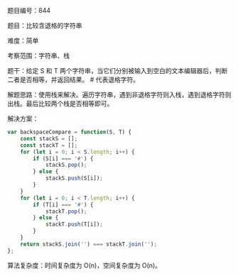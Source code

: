 题目编号：844

题目：比较含退格的字符串

难度：简单

考察范围：字符串、栈

题干：给定 S 和 T 两个字符串，当它们分别被输入到空白的文本编辑器后，判断二者是否相等，并返回结果。 # 代表退格字符。

解题思路：使用栈来解决。遍历字符串，遇到非退格字符则入栈，遇到退格字符则出栈。最后比较两个栈是否相等即可。

解决方案：

```javascript
var backspaceCompare = function(S, T) {
    const stackS = [];
    const stackT = [];
    for (let i = 0; i < S.length; i++) {
        if (S[i] === '#') {
            stackS.pop();
        } else {
            stackS.push(S[i]);
        }
    }
    for (let i = 0; i < T.length; i++) {
        if (T[i] === '#') {
            stackT.pop();
        } else {
            stackT.push(T[i]);
        }
    }
    return stackS.join('') === stackT.join('');
};
```

算法复杂度：时间复杂度为 O(n)，空间复杂度为 O(n)。